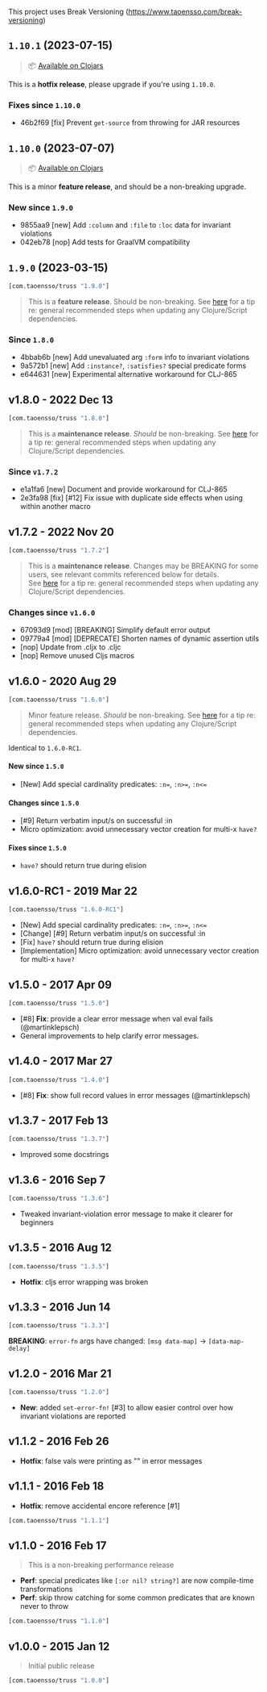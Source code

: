This project uses Break Versioning (https://www.taoensso.com/break-versioning)

## `1.10.1` (2023-07-15)

> 📦 [Available on Clojars](https://clojars.org/com.taoensso/truss/versions/1.10.1)

This is a **hotfix release**, please upgrade if you're using `1.10.0`.

### Fixes since `1.10.0`

* 46b2f69 [fix] Prevent `get-source` from throwing for JAR resources


## `1.10.0` (2023-07-07)

> 📦 [Available on Clojars](https://clojars.org/com.taoensso/truss/versions/1.10.0)

This is a minor **feature release**, and should be a non-breaking upgrade.

### New since `1.9.0`

* 9855aa9 [new] Add `:column` and `:file` to `:loc` data for invariant violations
* 042eb78 [nop] Add tests for GraalVM compatibility


## `1.9.0` (2023-03-15)

```clojure
[com.taoensso/truss "1.9.0"]
```

> This is a **feature release**. Should be non-breaking.
> See [here](https://github.com/ptaoussanis/encore#recommended-steps-after-any-significant-dependency-update) for a tip re: general recommended steps when updating any Clojure/Script dependencies.

### Since `1.8.0`

- 4bbab6b [new] Add unevaluated arg `:form` info to invariant violations
- 9a572b1 [new] Add `:instance?`, `:satisfies?` special predicate forms
- e644631 [new] Experimental alternative workaround for CLJ-865


## v1.8.0 - 2022 Dec 13

```clojure
[com.taoensso/truss "1.8.0"]
```

> This is a **maintenance release**. _Should_ be non-breaking.
> See [here](https://github.com/ptaoussanis/encore#recommended-steps-after-any-significant-dependency-update) for a tip re: general recommended steps when updating any Clojure/Script dependencies.

### Since `v1.7.2`

- e1a1fa6 [new] Document and provide workaround for CLJ-865
- 2e3fa98 [fix] [#12] Fix issue with duplicate side effects when using within another macro


## v1.7.2 - 2022 Nov 20

```clojure
[com.taoensso/truss "1.7.2"]
```

> This is a **maintenance release**. Changes may be BREAKING for some users, see relevant commits referenced below for details.  
> See [here](https://github.com/ptaoussanis/encore#recommended-steps-after-any-significant-dependency-update) for a tip re: general recommended steps when updating any Clojure/Script dependencies.

### Changes since `v1.6.0`

- 67093d9 [mod] [BREAKING] Simplify default error output
- 09779a4 [mod] [DEPRECATE] Shorten names of dynamic assertion utils
- [nop] Update from .cljx to .cljc
- [nop] Remove unused Cljs macros


## v1.6.0 - 2020 Aug 29

```clojure
[com.taoensso/truss "1.6.0"]
```

> Minor feature release. _Should_ be non-breaking.
> See [here](https://github.com/ptaoussanis/encore#recommended-steps-after-any-significant-dependency-update) for a tip re: general recommended steps when updating any Clojure/Script dependencies.

Identical to `1.6.0-RC1`.

#### New since `1.5.0`

* [New] Add special cardinality predicates: `:n=`, `:n>=`, `:n<=`

#### Changes since `1.5.0`

* [#9] Return verbatim input/s on successful :in
* Micro optimization: avoid unnecessary vector creation for multi-x `have?`

#### Fixes since `1.5.0`

* `have?` should return true during elision

## v1.6.0-RC1 - 2019 Mar 22

```clojure
[com.taoensso/truss "1.6.0-RC1"]
```

* [New] Add special cardinality predicates: `:n=`, `:n>=`, `:n<=`
* [Change] [#9] Return verbatim input/s on successful :in
* [Fix] `have?` should return true during elision
* [Implementation] Micro optimization: avoid unnecessary vector creation for multi-x `have?`

## v1.5.0 - 2017 Apr 09

```clojure
[com.taoensso/truss "1.5.0"]
```

* [#8] **Fix**: provide a clear error message when val eval fails (@martinklepsch)
* General improvements to help clarify error messages.

## v1.4.0 - 2017 Mar 27

```clojure
[com.taoensso/truss "1.4.0"]
```

* [#8] **Fix**: show full record values in error messages (@martinklepsch)

## v1.3.7 - 2017 Feb 13

```clojure
[com.taoensso/truss "1.3.7"]
```

* Improved some docstrings

## v1.3.6 - 2016 Sep 7

```clojure
[com.taoensso/truss "1.3.6"]
```

* Tweaked invariant-violation error message to make it clearer for beginners

## v1.3.5 - 2016 Aug 12

```clojure
[com.taoensso/truss "1.3.5"]
```

* **Hotfix**: cljs error wrapping was broken

## v1.3.3 - 2016 Jun 14

```clojure
[com.taoensso/truss "1.3.3"]
```

**BREAKING**: `error-fn` args have changed: `[msg data-map]` -> `[data-map-delay]`

## v1.2.0 - 2016 Mar 21

```clojure
[com.taoensso/truss "1.2.0"]
```

* **New**: added `set-error-fn!` [#3] to allow easier control over how invariant violations are reported

## v1.1.2 - 2016 Feb 26

* **Hotfix**: false vals were printing as "<nil>" in error messages

## v1.1.1 - 2016 Feb 18

* **Hotfix**: remove accidental encore reference [#1]

```clojure
[com.taoensso/truss "1.1.1"]
```

## v1.1.0 - 2016 Feb 17

> This is a non-breaking performance release

* **Perf**: special predicates like `[:or nil? string?]` are now compile-time transformations
* **Perf**: skip throw catching for some common predicates that are known never to throw

```clojure
[com.taoensso/truss "1.1.0"]
```

## v1.0.0 - 2015 Jan 12

> Initial public release

```clojure
[com.taoensso/truss "1.0.0"]
```
